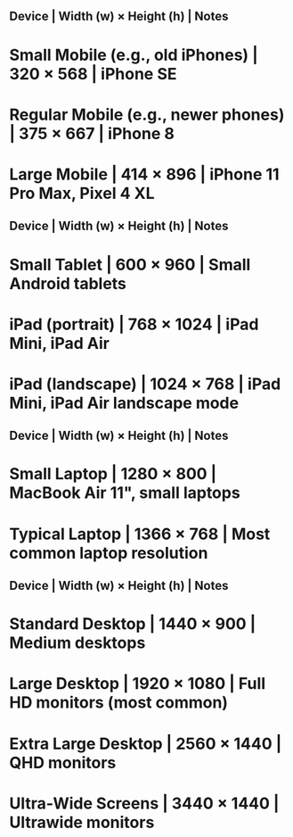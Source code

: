 ## Device | Width (w) × Height (h) | Notes

# Small Mobile (e.g., old iPhones) | 320 × 568 | iPhone SE

# Regular Mobile (e.g., newer phones) | 375 × 667 | iPhone 8

# Large Mobile | 414 × 896 | iPhone 11 Pro Max, Pixel 4 XL

## Device | Width (w) × Height (h) | Notes

# Small Tablet | 600 × 960 | Small Android tablets

# iPad (portrait) | 768 × 1024 | iPad Mini, iPad Air

# iPad (landscape) | 1024 × 768 | iPad Mini, iPad Air landscape mode

## Device | Width (w) × Height (h) | Notes

# Small Laptop | 1280 × 800 | MacBook Air 11", small laptops

# Typical Laptop | 1366 × 768 | Most common laptop resolution

## Device | Width (w) × Height (h) | Notes

# Standard Desktop | 1440 × 900 | Medium desktops

# Large Desktop | 1920 × 1080 | Full HD monitors (most common)

# Extra Large Desktop | 2560 × 1440 | QHD monitors

# Ultra-Wide Screens | 3440 × 1440 | Ultrawide monitors
